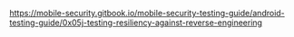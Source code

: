 https://mobile-security.gitbook.io/mobile-security-testing-guide/android-testing-guide/0x05j-testing-resiliency-against-reverse-engineering